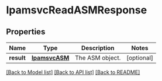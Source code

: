 # IpamsvcReadASMResponse

## Properties
Name | Type | Description | Notes
------------ | ------------- | ------------- | -------------
**result** | [**IpamsvcASM**](IpamsvcASM.md) | The ASM object. | [optional] 

[[Back to Model list]](../README.md#documentation-for-models) [[Back to API list]](../README.md#documentation-for-api-endpoints) [[Back to README]](../README.md)


